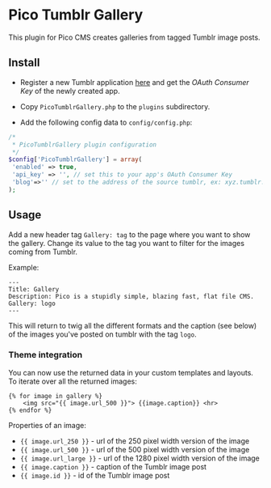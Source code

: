 # Pico Tumblr Gallery

This plugin for Pico CMS creates galleries from tagged Tumblr image posts.

## Install

* Register a new Tumblr application [here](https://www.tumblr.com/oauth/apps) and get the *OAuth Consumer Key* of the newly created app.

* Copy `PicoTumblrGallery.php` to the `plugins` subdirectory.

* Add the following config data to `config/config.php`:

```php
/*
 * PicoTumblrGallery plugin configuration
 */
$config['PicoTumblrGallery'] = array(
 'enabled' => true,
 'api_key' => '', // set this to your app's OAuth Consumer Key
 'blog'=>'' // set to the address of the source tumblr, ex: xyz.tumblr.com
);
```

## Usage

Add a new header tag `Gallery: tag` to the page where you want to show the gallery. Change its value to the tag you want to filter for the images coming from Tumblr.

Example:

```
---
Title: Gallery
Description: Pico is a stupidly simple, blazing fast, flat file CMS.
Gallery: logo
---
```
This will return to twig all the different formats and the caption (see below) of the images you've posted on tumblr with the tag `logo`.

### Theme integration

You can now use the returned data in your custom templates and layouts. To iterate over all the returned images:
```twig
{% for image in gallery %}
    <img src="{{ image.url_500 }}"> {{image.caption}} <hr>
{% endfor %}
```

Properties of an image:

* `{{ image.url_250 }}` - url of the 250 pixel width version of the image
* `{{ image.url_500 }}` - url of the 500 pixel width version of the image
* `{{ image.url_large }}` - url of the 1280 pixel width version of the image
* `{{ image.caption }}` - caption of the Tumblr image post
* `{{ image.id }}` - id of the Tumblr image post
